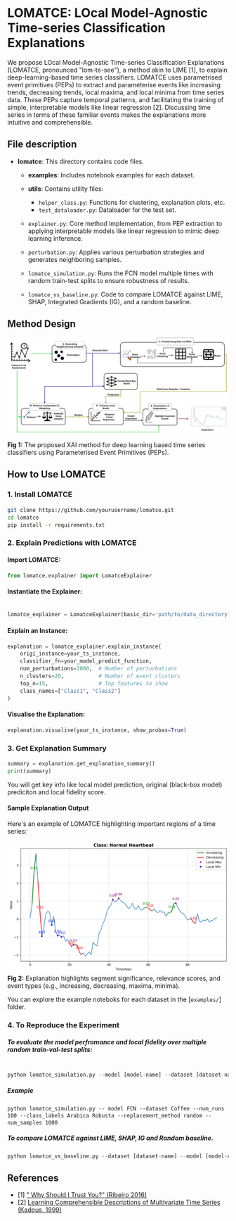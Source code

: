 # LOMATCE: LOcal Model-Agnostic Time-series Classification Explanations

We propose LOcal Model-Agnostic Time-series Classification Explanations (LOMATCE, pronounced "lom-te-see"), a method akin to LIME [1], to explain deep-learning-based time series classifiers. LOMATCE uses parametrised event primitives (PEPs) to extract and parameterise events like increasing trends, decreasing trends, local maxima, and local minima from time series data. These PEPs capture temporal patterns, and facilitating the training of simple, interpretable models like linear regression [2]. Discussing time series in terms of these familiar events makes the explanations more intuitive and comprehensible.

## File description

- **lomatce**: This directory contains code files.

  - **examples**: Includes notebook examples for each dataset.

    <!-- - output.log:This file contains the fidelity scores for each dataset and perturbation strategy. -->

    <!-- * Example: Evaluation result for FCN model architecture trained on the ECG dataset and zero perturbation strategy can be found at `examples\results\simulation\ecg200\fcn-zero--2024-04-22_22-04-47\output.log.` -->

  - **utils**: Contains utility files:

    - `helper_class.py`: Functions for clustering, explanation plots, etc.
    - `test_dataloader.py`: Dataloader for the test set.

  - `explainer.py`: Core method implementation, from PEP extraction to applying interpretable models like linear regression to mimic deep learning inference.
  - `perturbation.py`: Applies various perturbation strategies and generates neighboring samples.
  - `lomatce_simulation.py`: Runs the FCN model multiple times with random train-test splits to ensure robustness of results.
  - `lomatce_vs_baseline.py`: Code to compare LOMATCE against LIME, SHAP, Integrated Gradients (IG), and a random baseline.

## Method Design

<!-- <img src="design\lomatce_design.png" alt="Method Design Diagram" width="100%" /> -->

![center w:13in](./design/lomatce_final.png)

**Fig 1:** The proposed XAI method for deep learning based time series classifiers using Parameterised Event Primitives (PEPs).

## How to Use LOMATCE

### 1. Install LOMATCE

```bash
git clone https://github.com/yourusername/lomatce.git
cd lomatce
pip install -r requirements.txt
```

### 2. Explain Predictions with LOMATCE

#### Import LOMATCE:

```python
from lomatce.explainer import LomatceExplainer
```

#### Instantiate the Explainer:

```python

lomatce_explainer = LomatceExplainer(basic_dir='path/to/data_directory')
```

#### Explain an Instance:

```python
explanation = lomatce_explainer.explain_instance(
    origi_instance=your_ts_instance,
    classifier_fn=your_model_predict_function,
    num_perturbations=1000,  # Number of perturbations
    n_clusters=20,           # Number of event clusters
    top_n=15,                # Top features to show
    class_names=["Class1", "Class2"]
)
```

#### Visualise the Explanation:

```python
explanation.visualise(your_ts_instance, show_probas=True)
```

### 3. Get Explanation Summary

```Python
summary = explanation.get_explanation_summary()
print(summary)
```

You will get key info like local model prediction, original (black-box model) prediciton and local fidelity score.

#### Sample Explanation Output

<!-- ##### Table **1**: Explanation faithfulness, with 95% confidence interval, across various perturbation methods.

|   Dataset    |      Zero       |      Mean       |   Total_mean    |     Random      |
| :----------: | :-------------: | :-------------: | :-------------: | :-------------: |
|   **ECG**    | $0.82 \pm 0.02$ | $0.70 \pm 0.02$ | $0.81 \pm 0.01$ | $0.54 \pm 0.10$ |
| **GunPoint** | $0.72 \pm 0.02$ | $0.52 \pm 0.03$ | $0.75 \pm 0.08$ | $0.75 \pm 0.08$ | -->

Here's an example of LOMATCE highlighting important regions of a time series:

![center w:13in](./design/important_features_line_plot.png)
**Fig 2:** Explanation highlights segment significance, relevance scores, and event types (e.g., increasing, decreasing, maxima, minima).

You can explore the example noteboks for each dataset in the [`examples/`] folder.

### 4. To Reproduce the Experiment

##### To evaluate the model perfromance and local fidelity over multiple random train-val-test splits:

```python

python lomatce_simulation.py --model [model-name] --dataset [dataset-name] --num_runs [100] --class_labels [list-of-classes] --replacement_method random --num_samples 1000

```

##### Example

```
python lomatce_simulation.py -- model FCN --dataset Coffee --num_runs 100 --class_labels Arabica Robusta --replacement_method random --num_samples 1000
```

<!-- ##### Compare LOMATCE with Other XAI Methods -->

##### To compare LOMATCE against LIME, SHAP, IG and Random baseline.

```python
python lomatce_vs_baseline.py --dataset [dataset-name] --model [model-checkpoint] --class_labels [list-of-classes]
```

<!-- ## Usage

To run the the simulation of the experiment, use the following command:

- For FCN model

```
python fcn_simulation --dataset [dataset-name] --num_runs [100 ]  --class_labels [list of the class names]
``` -->

<!-- ## Requirments

- tsai (State-of-the-art Deep Learning library for Time Series and Sequences)
- python >= 3.8
- pytorch -->

## References

- [1] [" Why Should I Trust You?" (Ribeiro 2016)](https://dl.acm.org/doi/abs/10.1145/2939672.2939778)
- [2] [Learning Comprehensible Descriptions of Multivariate Time Series (Kadous, 1999)](https://www.researchgate.net/profile/Mohammed-Kadous/publication/2300384_Learning_Comprehensible_Descriptions_of_Multivariate_Time_Series/links/0c960523afe0537bb7000000/Learning-Comprehensible-Descriptions-of-Multivariate-Time-Series.pdf)
